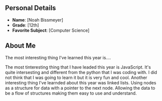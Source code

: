 ## Personal Details

- **Name**: [Noah Bissmeyer]
- **Grade**: [12th]
- **Favorite Subject**: [Computer Science]

## About Me
The most interesting thing I've learned this year is....

The most tinteresting thing that I have leaded this year is JavaScript. It's quite intersesting and different from the python that I was coding with. 
I did not think that I was going to learn it but it is very fun and cool.
Another interesting thing I've learnded about this year was linked lists. Using nodes as a structure for data with a pointer to the next node. Allowing the data to be a flow of structures making them easy to use and understand.